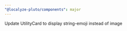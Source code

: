 ```yaml
---
"@localyze-pluto/components": major
---
```


Update UtilityCard to display string-emoji instead of image
